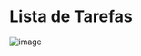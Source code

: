 # Lista de Tarefas

![image](https://github.com/Diegokraus/lista-de-tarefas/assets/80995860/5ac45d72-8e99-40b7-ba45-bb04ab3a973f)

